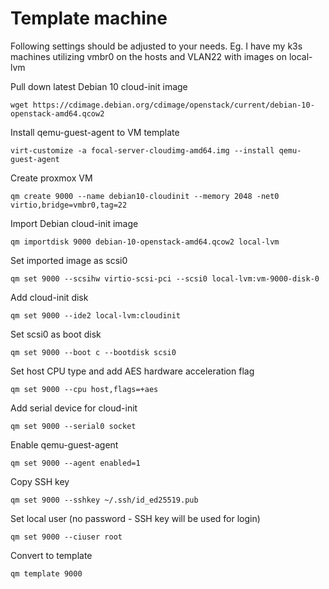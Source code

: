 # Template machine
Following settings should be adjusted to your needs.
Eg. I have my k3s machines utilizing vmbr0 on the hosts and VLAN22 with images on local-lvm

Pull down latest Debian 10 cloud-init image

    wget https://cdimage.debian.org/cdimage/openstack/current/debian-10-openstack-amd64.qcow2

Install qemu-guest-agent to VM template

    virt-customize -a focal-server-cloudimg-amd64.img --install qemu-guest-agent
    
Create proxmox VM

    qm create 9000 --name debian10-cloudinit --memory 2048 -net0 virtio,bridge=vmbr0,tag=22
    
Import Debian cloud-init image

    qm importdisk 9000 debian-10-openstack-amd64.qcow2 local-lvm
 
Set imported image as scsi0

    qm set 9000 --scsihw virtio-scsi-pci --scsi0 local-lvm:vm-9000-disk-0
    
Add cloud-init disk

    qm set 9000 --ide2 local-lvm:cloudinit
    
Set scsi0 as boot disk

    qm set 9000 --boot c --bootdisk scsi0

Set host CPU type and add AES hardware acceleration flag

    qm set 9000 --cpu host,flags=+aes

Add serial device for cloud-init

    qm set 9000 --serial0 socket

Enable qemu-guest-agent

    qm set 9000 --agent enabled=1

Copy SSH key

    qm set 9000 --sshkey ~/.ssh/id_ed25519.pub

Set local user (no password - SSH key will be used for login)

    qm set 9000 --ciuser root
    
Convert to template
    
    qm template 9000
